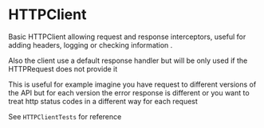 # HTTPClient

Basic HTTPClient allowing request and response interceptors, useful for adding headers, logging or checking information
. 

Also the client use a default response handler but will be only used if the HTTPRequest does not provide it

This is useful for example imagine you have request to different versions of the API but for each version the error response is different
or you want to treat http status codes in a different way for each request

See `HTTPClientTests` for reference